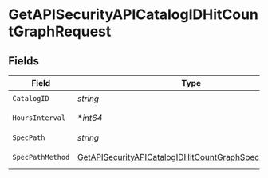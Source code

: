 # GetAPISecurityAPICatalogIDHitCountGraphRequest


## Fields

| Field                                                                                                                                     | Type                                                                                                                                      | Required                                                                                                                                  | Description                                                                                                                               |
| ----------------------------------------------------------------------------------------------------------------------------------------- | ----------------------------------------------------------------------------------------------------------------------------------------- | ----------------------------------------------------------------------------------------------------------------------------------------- | ----------------------------------------------------------------------------------------------------------------------------------------- |
| `CatalogID`                                                                                                                               | *string*                                                                                                                                  | :heavy_check_mark:                                                                                                                        | N/A                                                                                                                                       |
| `HoursInterval`                                                                                                                           | **int64*                                                                                                                                  | :heavy_minus_sign:                                                                                                                        | hours interval                                                                                                                            |
| `SpecPath`                                                                                                                                | *string*                                                                                                                                  | :heavy_check_mark:                                                                                                                        | spec path                                                                                                                                 |
| `SpecPathMethod`                                                                                                                          | [GetAPISecurityAPICatalogIDHitCountGraphSpecPathMethod](../../models/operations/getapisecurityapicatalogidhitcountgraphspecpathmethod.md) | :heavy_check_mark:                                                                                                                        | spec path method                                                                                                                          |